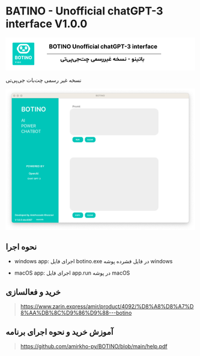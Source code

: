 # BATINO - Unofficial chatGPT-3 interface V1.0.0
![header](https://github.com/amirkho-py/BOTINO/blob/main/README-HEAD.png)

نسخه غیر رسمی چت‌بات جی‌پی‌تی


![screenshot](https://github.com/amirkho-py/BOTINO/blob/main/screenshotv1.0.0.png)


## نحوه اجرا

- windows app: اجرای فایل botino.exe در فایل فشرده پوشه windows

- macOS app: اجرای فایل app.run در پوشه macOS


## خرید و فعالسازی
> <https://www.zarin.express/amir/product/4092/%D8%A8%D8%A7%D8%AA%DB%8C%D9%86%D9%88---botino>

## آموزش خرید و نحوه اجرای برنامه
> <https://github.com/amirkho-py/BOTINO/blob/main/help.pdf>




